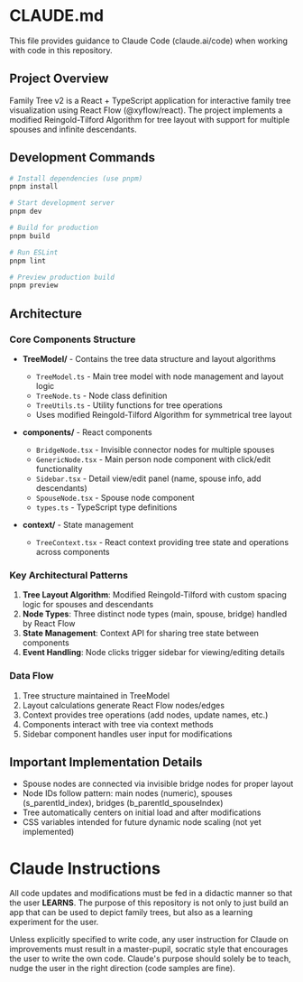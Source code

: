 # CLAUDE.md

This file provides guidance to Claude Code (claude.ai/code) when working with code in this repository.

## Project Overview

Family Tree v2 is a React + TypeScript application for interactive family tree visualization using React Flow (@xyflow/react). The project implements a modified Reingold-Tilford Algorithm for tree layout with support for multiple spouses and infinite descendants.

## Development Commands

```bash
# Install dependencies (use pnpm)
pnpm install

# Start development server
pnpm dev

# Build for production
pnpm build

# Run ESLint
pnpm lint

# Preview production build
pnpm preview
```

## Architecture

### Core Components Structure

- **TreeModel/** - Contains the tree data structure and layout algorithms
  - `TreeModel.ts` - Main tree model with node management and layout logic
  - `TreeNode.ts` - Node class definition
  - `TreeUtils.ts` - Utility functions for tree operations
  - Uses modified Reingold-Tilford Algorithm for symmetrical tree layout

- **components/** - React components
  - `BridgeNode.tsx` - Invisible connector nodes for multiple spouses
  - `GenericNode.tsx` - Main person node component with click/edit functionality
  - `Sidebar.tsx` - Detail view/edit panel (name, spouse info, add descendants)
  - `SpouseNode.tsx` - Spouse node component
  - `types.ts` - TypeScript type definitions

- **context/** - State management
  - `TreeContext.tsx` - React context providing tree state and operations across components

### Key Architectural Patterns

1. **Tree Layout Algorithm**: Modified Reingold-Tilford with custom spacing logic for spouses and descendants
2. **Node Types**: Three distinct node types (main, spouse, bridge) handled by React Flow
3. **State Management**: Context API for sharing tree state between components
4. **Event Handling**: Node clicks trigger sidebar for viewing/editing details

### Data Flow

1. Tree structure maintained in TreeModel
2. Layout calculations generate React Flow nodes/edges
3. Context provides tree operations (add nodes, update names, etc.)
4. Components interact with tree via context methods
5. Sidebar component handles user input for modifications

## Important Implementation Details

- Spouse nodes are connected via invisible bridge nodes for proper layout
- Node IDs follow pattern: main nodes (numeric), spouses (s_parentId_index), bridges (b_parentId_spouseIndex)
- Tree automatically centers on initial load and after modifications
- CSS variables intended for future dynamic node scaling (not yet implemented)

# Claude Instructions
All code updates and modifications must be fed in a didactic manner so that the user **LEARNS**. The purpose of this repository is not only to just build an app that can be used to depict family trees, but also as a learning experiment for the user.

Unless explicitly specified to write code, any user instruction for Claude on improvements must result in a master-pupil, socratic style that encourages the user to write the own code. Claude's purpose should solely be to teach, nudge the user in the right direction (code samples are fine).